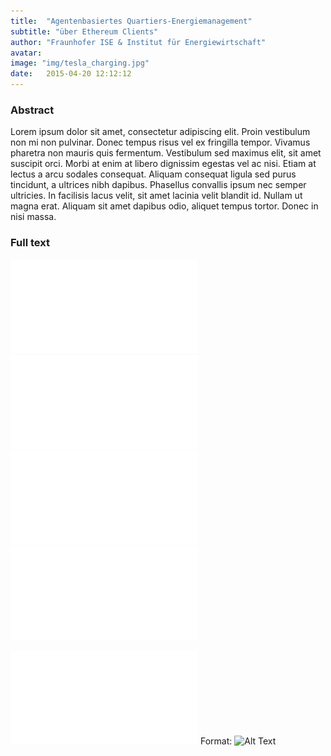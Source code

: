```yaml
---
title:  "Agentenbasiertes Quartiers-Energiemanagement"
subtitle: "über Ethereum Clients"
author: "Fraunhofer ISE & Institut für Energiewirtschaft" 
avatar:
image: "img/tesla_charging.jpg"
date:   2015-04-20 12:12:12
---
```


### Abstract
Lorem ipsum dolor sit amet, consectetur adipiscing elit. Proin vestibulum non mi non pulvinar. Donec tempus risus vel ex fringilla tempor. Vivamus pharetra non mauris quis fermentum. Vestibulum sed maximus elit, sit amet suscipit orci. Morbi at enim at libero dignissim egestas vel ac nisi. Etiam at lectus a arcu sodales consequat. Aliquam consequat ligula sed purus tincidunt, a ultrices nibh dapibus. Phasellus convallis ipsum nec semper ultricies. In facilisis lacus velit, sit amet lacinia velit blandit id. Nullam ut magna erat. Aliquam sit amet dapibus odio, aliquet tempus tortor. Donec in nisi massa.

### Full text

![Alt](/img/VDE_ETG.pdf)
![Alt](img/VDE_ETG.pdf)
![Alt](\img\VDE_ETG.pdf)
![Alt](img\VDE_ETG.pdf)


![GitHub Logo](/img/VDE_ETG.pdf)
Format: ![Alt Text](url)
